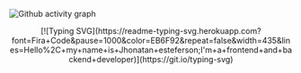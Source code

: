 ![Github activity graph](https://github-readme-activity-graph.cyclic.app/graph?username=JhonatanCastor&theme=gotham)


<div align="center">
  [![Typing SVG](https://readme-typing-svg.herokuapp.com?font=Fira+Code&pause=1000&color=EB6F92&repeat=false&width=435&lines=Hello%2C+my+name+is+Jhonatan+esteferson;I'm+a+frontend+and+backend+developer)](https://git.io/typing-svg)
</div>
